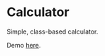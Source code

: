 # Calculator  

Simple, class-based calculator.

Demo [here](https://sebastiandechiara.github.io/calculator/).
